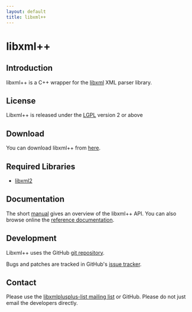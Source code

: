 ```yaml
---
layout: default
title: libxml++
---
```

# libxml++

## Introduction

libxml++ is a C++ wrapper for the [libxml](http://www.xmlsoft.org) XML parser library.

## License

Libxml++ is released under the [LGPL](http://www.gnu.org/licenses/lgpl.html#TOC1) version 2 or above

## Download

You can download libxml++ from [here](http://ftp.gnome.org/pub/GNOME/sources/libxml++/).

## Required Libraries

* [libxml2](http://www.xmlsoft.org/)

## Documentation

The short [manual](http://library.gnome.org/devel/libxml++-tutorial/stable/) gives an overview of the libxml++ API. You can also browse online the [reference documentation](http://library.gnome.org/devel/libxml++/stable/).

## Development

Libxml++ uses the GitHub [git repository](https://github.com/libxmlplusplus/libxmlplusplus).

Bugs and patches are tracked in GitHub's [issue tracker](https://github.com/libxmlplusplus/libxmlplusplus/issues).

## Contact

Please use the [libxmlplusplus-list mailing list](http://mail.gnome.org/mailman/listinfo/libxmlplusplus-list) or GitHub. Please do not just email the developers directly.
